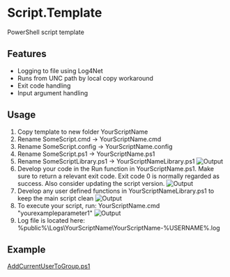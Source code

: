 # Script.Template

PowerShell script template

## Features

* Logging to file using Log4Net
* Runs from UNC path by local copy workaround
* Exit code handling
* Input argument handling

## Usage

1. Copy template to new folder YourScriptName
2. Rename SomeScript.cmd -> YourScriptName.cmd
3. Rename SomeScript.config -> YourScriptName.config
4. Rename SomeScript.ps1 -> YourScriptName.ps1
5. Rename SomeScriptLibrary.ps1 -> YourScriptNameLibrary.ps1
![Output](../develop/doc/images/CopyAndRenameTemplate.png)
6. Develop your code in the Run function in YourScriptName.ps1. Make sure to return a relevant exit code. Exit code 0 is normally regarded as success. Also consider updating the script version.
![Output](../develop/doc/images/MainScript.png)
7. Develop any user defined functions in YourScriptNameLibrary.ps1 to keep the main script clean
![Output](../develop/doc/images/UserFunctions.png)
8. To execute your script, run: YourScriptName.cmd "yourexampleparameter1"
![Output](../develop/doc/images/YourScriptOutput.png)
9. Log file is located here: %public%\Logs\YourScriptName\YourScriptName-%USERNAME%.log

## Example

[AddCurrentUserToGroup.ps1](../develop/src/Script.Template/Example)
